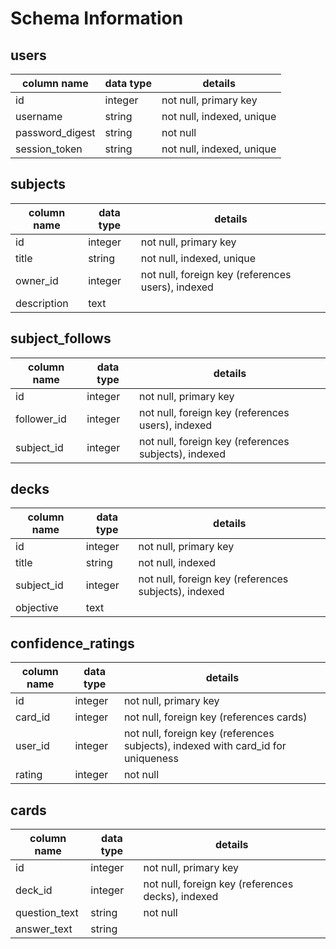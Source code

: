 # Schema Information

## users

column name	        |     data type	    |   details
--------------------|-------------------|----------------------------
id	                |integer	          |not null, primary key
username	          |string	            |not null, indexed, unique
password_digest	    |string	            |not null
session_token	      |string	            |not null, indexed, unique

## subjects

column name	        |     data type	    |   details
--------------------|-------------------|----------------------------
id	                |integer	          |not null, primary key
title   	          |string	            |not null, indexed, unique
owner_id      	    |integer	          |not null, foreign key (references users), indexed
description 	      |text	              |

## subject_follows

column name	        |     data type	    |   details
--------------------|-------------------|----------------------------
id	                |integer	          |not null, primary key
follower_id   	    |integer	          |not null, foreign key (references users), indexed
subject_id      	  |integer	          |not null, foreign key (references subjects), indexed

## decks

column name	        |     data type	    |   details
--------------------|-------------------|----------------------------
id	                |integer	          |not null, primary key
title   	          |string	            |not null, indexed
subject_id      	  |integer            |not null, foreign key (references subjects), indexed
objective   	      |text	              |

## confidence_ratings

column name	        |     data type	    |   details
--------------------|-------------------|----------------------------
id	                |integer	          |not null, primary key
card_id   	        |integer            |not null, foreign key (references cards)
user_id      	      |integer            |not null, foreign key (references subjects), indexed with card_id for uniqueness
rating 	            |integer            |not null

## cards

column name	        |     data type	    |   details
--------------------|-------------------|----------------------------
id	                |integer	          |not null, primary key
deck_id      	      |integer            |not null, foreign key (references decks), indexed
question_text       |string             |not null
answer_text  	      |string             |
